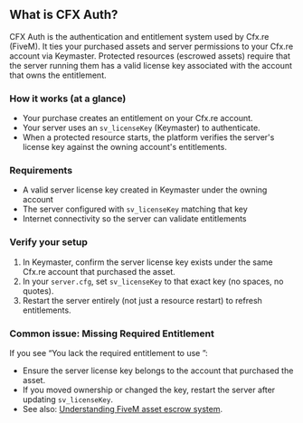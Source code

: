 ## What is CFX Auth?

CFX Auth is the authentication and entitlement system used by Cfx.re (FiveM). It ties your purchased assets and server permissions to your Cfx.re account via Keymaster. Protected resources (escrowed assets) require that the server running them has a valid license key associated with the account that owns the entitlement.

### How it works (at a glance)
- Your purchase creates an entitlement on your Cfx.re account.
- Your server uses an `sv_licenseKey` (Keymaster) to authenticate.
- When a protected resource starts, the platform verifies the server's license key against the owning account's entitlements.

### Requirements
- A valid server license key created in Keymaster under the owning account
- The server configured with `sv_licenseKey` matching that key
- Internet connectivity so the server can validate entitlements

### Verify your setup
1. In Keymaster, confirm the server license key exists under the same Cfx.re account that purchased the asset.
2. In your `server.cfg`, set `sv_licenseKey` to that exact key (no spaces, no quotes).
3. Restart the server entirely (not just a resource restart) to refresh entitlements.

### Common issue: Missing Required Entitlement
If you see “You lack the required entitlement to use <resource>”:
- Ensure the server license key belongs to the account that purchased the asset.
- If you moved ownership or changed the key, restart the server after updating `sv_licenseKey`.
- See also: [Understanding FiveM asset escrow system](escrow.md).
